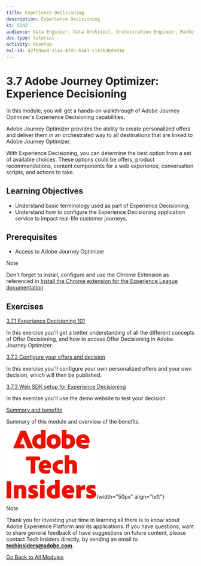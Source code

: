 ```yaml
---
title: Experience Decisioning
description: Experience Decisioning
kt: 5342
audience: Data Engineer, Data Architect, Orchestration Engineer, Marketer
doc-type: tutorial
activity: develop
exl-id: 42f69ae8-114a-4195-b343-c143638d9d34
---
```

# 3.7 Adobe Journey Optimizer: Experience Decisioning

In this module, you will get a hands-on walkthrough of Adobe Journey Optimizer's Experience Decisioning capabilities.

Adobe Journey Optimizer provides the ability to create personalized offers and deliver them in an orchestrated way to all destinations that are linked to Adobe Journey Optimizer.

With Experience Decisioning, you can determine the best option from a set of available choices. These options could be offers, product recommendations, content components for a web experience, conversation scripts, and actions to take. 

## Learning Objectives

- Understand basic terminology used as part of Experience Decisioning,
- Understand how to configure the Experience Decisioning application service to impact real-life customer journeys.

## Prerequisites

- Access to Adobe Journey Optimizer

>[!NOTE]
>
>Don't forget to install, configure and use the Chrome Extension as referenced in [Install the Chrome extension for the Experience League documentation](../../../getting-started/gettingstarted/ex1.md)

## Exercises

[3.7.1 Experience Decisioning 101](./ex1.md)

In this exercise you'll get a better understanding of all the different concepts of Offer Decisioning, and how to access Offer Decisioning in Adobe Journey Optimizer.

[3.7.2 Configure your offers and decision](./ex2.md)

In this exercise you'll configure your own personalized offers and your own decision, which will then be published.

[3.7.3 Web SDK setup for Experience Decisioning](./ex3.md)

In this exercise you'll use the demo website to test your decision.

[Summary and benefits](./summary.md)

Summary of this module and overview of the benefits.

![Tech Insiders](./../../../../assets/images/techinsiders.png){width="50px" align="left"}

>[!NOTE]
>
>Thank you for investing your time in learning all there is to know about Adobe Experience Platform and its applications. If you have questions, want to share general feedback of have suggestions on future content, please contact Tech Insiders directly, by sending an email to **techinsiders@adobe.com**.

[Go Back to All Modules](./../../../../overview.md)
